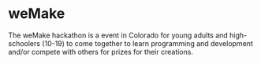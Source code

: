 # weMake

The weMake hackathon is a event in Colorado for young adults and high-schoolers  (10-19) to come together to learn programming and development and/or compete with others for prizes for their creations.